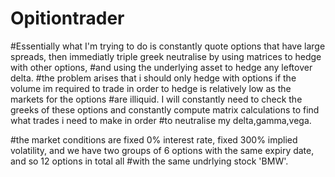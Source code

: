 # Opitiontrader
#Essentially what I'm trying to do is constantly quote options that have large spreads, then immediatly triple greek neutralise by using matrices to hedge with other options,
#and using the underlying asset to hedge any leftover delta.
#the problem arises that i should only hedge with options if the volume im required to trade in order to hedge is relatively low as the markets for the options
#are illiquid. I will constantly need to check the greeks of these options and constantly compute matrix calculations to find what trades i need to make in order 
#to neutralise my delta,gamma,vega.

#the market conditions are fixed 0% interest rate, fixed 300% implied volatility, and we have two groups of 6 options with the same expiry date, and so 12 options in total all #with the same undrlying stock 'BMW'. 
